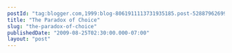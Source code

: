```yaml
---
postId: "tag:blogger.com,1999:blog-8061911113731935185.post-5288796269924533489"
title: "The Paradox of Choice"
slug: "the-paradox-of-choice"
publishedDate: "2009-08-25T02:30:00.000-07:00"
layout: "post"
---
```




